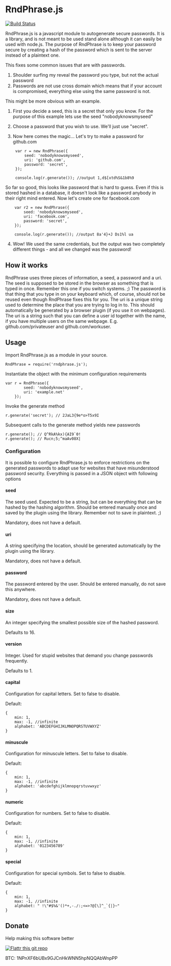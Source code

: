 RndPhrase.js
============
[![Build Status](https://travis-ci.org/RndPhrase/RndPhrase.js.svg?branch=master)](https://travis-ci.org/RndPhrase/RndPhrase.js)

RndPhrase.js is a javascript module to autogenerate secure passwords. It is a library, and is not meant to be used stand alone although it can easily be used with node.js.
The purpose of RndPhrase is to keep your password secure by creating a hash of the password which is sent to the server instead of a plaintext one.

This fixes some common issues that are with passwords.

1. Shoulder surfing my reveal the password you type, but not the actual password
2. Passwords are not use cross domain which means that if your account is compromised, everything else using the same password is not.

This might be more obvious with an example.

1. First you decide a seed, this is a secret that only you know. For the purpose of this example lets use the seed "nobodyknowsmyseed"
2. Choose a password that you wish to use. We'll just use "secret".
3. Now here comes the magic...
   Let's try to make a password for github.com
	    
	    var r = new RndPhrase({
	        seed: 'nobodyknowsmyseed',
	        uri: 'github.com',
	        password: 'secret',
	    });

	  	console.log(r.generate()); //output 1,d$[xtd%S&1b8%9

  So far so good, this looks like password that is hard to guess. Even if this is stored hashed in a database, it doesn't look like a password anybody in their right mind entered.
  Now let's create one for facebook.com

		var r2 = new RndPhrase({
	        seed: 'nobodyknowsmyseed',
	        uri: 'facebook.com',
	        password: 'secret',
	    });

		console.log(r.generate()); //output 8a'4}+J Ds1%l ua

4. Wow! We used the same credentials, but the output was two completely different things - and all we changed was the password!

## How it works
RndPhrase uses three pieces of information, a seed, a password and a uri. The seed is supposed to be stored in the browser as something that is typed in once. Remember this one if you switch systems. ;)
The password is that thing that you type in on your keyboard which, of course, should not be reused even though RndPhrase fixes this for you. The uri is a unique string used to determine the place that you are trying to log in to. This should automatically be generated by a browser plugin (if you use it on webpages). The uri is a string such that you can define a user id together with the name, if you have multiple users on the same webpage. E.g. github.com/privateuser and github.com/workuser.

## Usage
Import RndPhrase.js as a module in your source. 

	RndPhrase = require('rndphrase.js');

Instantiate the object with the minimum configuration requirements
    
    var r = RndPhrase({
    		seed: 'nobodyknowsmyseed',
    		uri: 'example.net'
    	});

Invoke the generate method
	
	r.generate('secret'); // 2JaL3{9e*o>T5x9I

Subsequent calls to the generate method yields new passwords

	r.generate(); // Q^RkA%kx){AI9`0!
	r.generate(); // Rucn;5;^maAv08X|

### Configuration
It is possible to configure RndPhrase.js to enforce restrictions on the generated passwords to adapt use for websites that have misunderstood password security. Everything is passed in a JSON object with following options

#### seed
The seed used. Expected to be a string, but can be everything that can be hashed by the hashing algorithm. Should be entered manually once and saved by the plugin using the library. Remember not to save in plaintext. ;)

Mandatory, does not have a default.

#### uri
A string specifying the location, should be generated automatically by the plugin using the library.

Mandatory, does not have a default.

#### password
The password entered by the user. Should be entered manually, do not save this anywhere.

Mandatory, does not have a default.

#### size
An integer specifying the smallest possible size of the hashed password.

Defaults to 16.

#### version
Integer. Used for stupid websites that demand you change passwords frequently.

Defaults to 1.

#### capital
Configuration for capital letters. Set to false to disable.

Default:

	{
		min: 1,
		max: -1, //infinite
		alphabet: 'ABCDEFGHIJKLMNOPQRSTUVWXYZ'
	}
#### minuscule
Configuration for minuscule letters. Set to false to disable.

Default:

	{
		min: 1,
		max: -1, //infinite
		alphabet: 'abcdefghijklmnopqrstuvwxyz'
	}
#### numeric
Configuration for numbers. Set to false to disable.

Default:

	{
		min: 1,
		max: -1, //infinite
		alphabet: '0123456789'
	}
#### special
Configuration for special symbols. Set to false to disable.

Default:

	{
		min: 1,
		max: -1, //infinite
		alphabet: " !\"#$%&'()*+,-./:;<=>?@[\]^_`{|}~"
	}

## Donate
Help making this software better

[![Flattr this git repo](http://api.flattr.com/button/flattr-badge-large.png)](https://flattr.com/submit/auto?user_id=rlindsgaard&url=https://github.com/rndphrase/RndPhrase.js&title=RndPhrase.js&language=&tags=github&category=software)

BTC: 1NPnXF6bUBx9GJCnHkWNN5hpNQQAbWnpPP
